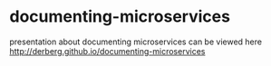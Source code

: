 # documenting-microservices
presentation about documenting microservices can be viewed here http://derberg.github.io/documenting-microservices
